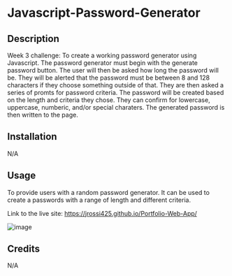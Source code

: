 # Javascript-Password-Generator

## Description

Week 3 challenge: To create a working password generator using Javascript. The password generator must begin with the generate password button. The user will then be asked how long the password will be. They will be alerted that the password must be between 8 and 128 characters if they choose something outside of that. They are then asked a series of promts for password criteria. The password will be created based on the length and criteria they chose. They can confirm for lowercase, uppercase, numberic, and/or special charaters. The generated password is then written to the page.

## Installation

N/A

## Usage

To provide users with a random password generator. It can be used to create a passwords with a range of length and different criteria.

Link to the live site: https://jrossi425.github.io/Portfolio-Web-App/

![image](https://user-images.githubusercontent.com/123151991/221697115-c024181a-c56d-4286-bafc-e8b8560545c1.png)

## Credits

N/A

